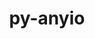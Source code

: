 ---
title: "py-anyio"
layout: cache
categories: [package, develop-2023-05-18]
meta: {"versions": ["3.6.1"], "compilers": ["gcc@=11.1.0", "gcc@=11.3.0"], "oss": ["ubuntu20.04", "ubuntu22.04"], "platforms": ["linux"], "targets": ["ppc64le", "x86_64_v3"], "stacks": ["data-vis-sdk", "e4s", "e4s-power", "ml-linux-x86_64-cpu", "ml-linux-x86_64-cuda", "root"], "num_specs": 9, "num_specs_by_stack": {"root": 9, "e4s-power": 2, "data-vis-sdk": 4, "e4s": 2, "ml-linux-x86_64-cpu": 1, "ml-linux-x86_64-cuda": 1}}
spec_details: [{"hash": "63h5yvs752iwtpznwckhhqejjpbhloli", "compiler": "gcc@=11.1.0", "versions": ["3.6.1"], "os": "ubuntu20.04", "platform": "linux", "target": "ppc64le", "variants": ["build_system=python_pip"], "stacks": ["root", "e4s-power"], "size": "-", "tarball": "https://binaries.spack.io/develop-2023-05-18/build_cache/linux-ubuntu20.04-ppc64le/gcc-11.1.0/py-anyio-3.6.1/linux-ubuntu20.04-ppc64le-gcc-11.1.0-py-anyio-3.6.1-63h5yvs752iwtpznwckhhqejjpbhloli.spack"}, {"hash": "dtvl7mouqzc7xmx2zyihyyrqqgujls62", "compiler": "gcc@=11.1.0", "versions": ["3.6.1"], "os": "ubuntu20.04", "platform": "linux", "target": "ppc64le", "variants": ["build_system=python_pip"], "stacks": ["root", "e4s-power"], "size": "-", "tarball": "https://binaries.spack.io/develop-2023-05-18/build_cache/linux-ubuntu20.04-ppc64le/gcc-11.1.0/py-anyio-3.6.1/linux-ubuntu20.04-ppc64le-gcc-11.1.0-py-anyio-3.6.1-dtvl7mouqzc7xmx2zyihyyrqqgujls62.spack"}, {"hash": "arohmziszbog4lmruq7ds4lonbrh2cup", "compiler": "gcc@=11.1.0", "versions": ["3.6.1"], "os": "ubuntu20.04", "platform": "linux", "target": "x86_64_v3", "variants": ["build_system=python_pip"], "stacks": ["root", "data-vis-sdk"], "size": "-", "tarball": "https://binaries.spack.io/develop-2023-05-18/build_cache/linux-ubuntu20.04-x86_64_v3/gcc-11.1.0/py-anyio-3.6.1/linux-ubuntu20.04-x86_64_v3-gcc-11.1.0-py-anyio-3.6.1-arohmziszbog4lmruq7ds4lonbrh2cup.spack"}, {"hash": "ckadde5afkyx6olara33lz6byvcxi4wk", "compiler": "gcc@=11.1.0", "versions": ["3.6.1"], "os": "ubuntu20.04", "platform": "linux", "target": "x86_64_v3", "variants": ["build_system=python_pip"], "stacks": ["root", "data-vis-sdk"], "size": "-", "tarball": "https://binaries.spack.io/develop-2023-05-18/build_cache/linux-ubuntu20.04-x86_64_v3/gcc-11.1.0/py-anyio-3.6.1/linux-ubuntu20.04-x86_64_v3-gcc-11.1.0-py-anyio-3.6.1-ckadde5afkyx6olara33lz6byvcxi4wk.spack"}, {"hash": "n57hkhxmmo3h2737wcsgxig2j7cvhvxo", "compiler": "gcc@=11.1.0", "versions": ["3.6.1"], "os": "ubuntu20.04", "platform": "linux", "target": "x86_64_v3", "variants": ["build_system=python_pip"], "stacks": ["root", "e4s"], "size": "-", "tarball": "https://binaries.spack.io/develop-2023-05-18/build_cache/linux-ubuntu20.04-x86_64_v3/gcc-11.1.0/py-anyio-3.6.1/linux-ubuntu20.04-x86_64_v3-gcc-11.1.0-py-anyio-3.6.1-n57hkhxmmo3h2737wcsgxig2j7cvhvxo.spack"}, {"hash": "v6ugrw4ewfcogbocioqvk7m7ehjhq4o7", "compiler": "gcc@=11.1.0", "versions": ["3.6.1"], "os": "ubuntu20.04", "platform": "linux", "target": "x86_64_v3", "variants": ["build_system=python_pip"], "stacks": ["root", "data-vis-sdk"], "size": "-", "tarball": "https://binaries.spack.io/develop-2023-05-18/build_cache/linux-ubuntu20.04-x86_64_v3/gcc-11.1.0/py-anyio-3.6.1/linux-ubuntu20.04-x86_64_v3-gcc-11.1.0-py-anyio-3.6.1-v6ugrw4ewfcogbocioqvk7m7ehjhq4o7.spack"}, {"hash": "75sz45nwutslrzxsltbj74amngqmoxug", "compiler": "gcc@=11.1.0", "versions": ["3.6.1"], "os": "ubuntu20.04", "platform": "linux", "target": "x86_64_v3", "variants": ["build_system=python_pip"], "stacks": ["root", "e4s"], "size": "-", "tarball": "https://binaries.spack.io/develop-2023-05-18/build_cache/linux-ubuntu20.04-x86_64_v3/gcc-11.1.0/py-anyio-3.6.1/linux-ubuntu20.04-x86_64_v3-gcc-11.1.0-py-anyio-3.6.1-75sz45nwutslrzxsltbj74amngqmoxug.spack"}, {"hash": "ohhw42p7y336iqnrgdpxw42geplbynqb", "compiler": "gcc@=11.1.0", "versions": ["3.6.1"], "os": "ubuntu20.04", "platform": "linux", "target": "x86_64_v3", "variants": ["build_system=python_pip"], "stacks": ["root", "data-vis-sdk"], "size": "-", "tarball": "https://binaries.spack.io/develop-2023-05-18/build_cache/linux-ubuntu20.04-x86_64_v3/gcc-11.1.0/py-anyio-3.6.1/linux-ubuntu20.04-x86_64_v3-gcc-11.1.0-py-anyio-3.6.1-ohhw42p7y336iqnrgdpxw42geplbynqb.spack"}, {"hash": "4z7wmupoakaz5676ysh2f6uclmynx642", "compiler": "gcc@=11.3.0", "versions": ["3.6.1"], "os": "ubuntu22.04", "platform": "linux", "target": "x86_64_v3", "variants": ["build_system=python_pip"], "stacks": ["ml-linux-x86_64-cpu", "ml-linux-x86_64-cuda", "root"], "size": "-", "tarball": "https://binaries.spack.io/develop-2023-05-18/build_cache/linux-ubuntu22.04-x86_64_v3/gcc-11.3.0/py-anyio-3.6.1/linux-ubuntu22.04-x86_64_v3-gcc-11.3.0-py-anyio-3.6.1-4z7wmupoakaz5676ysh2f6uclmynx642.spack"}]
---